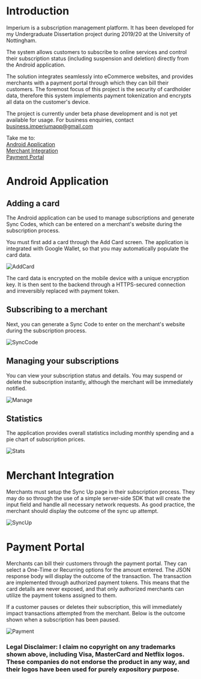 # Introduction 

Imperium is a subscription management platform. It has been developed for my Undergraduate Dissertation project during 2019/20 at the University of Nottingham. 

The system allows customers to subscribe to online services and control their subscription status (including suspension and deletion) directly from the Android application. 

The solution integrates seamlessly into eCommerce websites, and provides merchants with a payment portal through which they can bill their customers. The foremost focus of this project is the security of cardholder data, therefore this system implements payment tokenization and encrypts all data on the customer's device. 

The project is currently under beta phase development and is not yet available for usage. For business enquiries, contact [business.imperiumapp@gmail.com](mailto:business.imperiumapp@gmail.com)

Take me to:  
[Android Application](#aa)  
[Merchant Integration](#mi)  
[Payment Portal](#pp)

# <a name="aa"></a>Android Application

## Adding a card

The Android application can be used to manage subscriptions and generate Sync Codes, which can be entered on a merchant's website during the subscription process. 

You must first add a card through the Add Card screen. The application is integrated with Google Wallet, so that you may automatically populate the card data. 

![AddCard](https://user-images.githubusercontent.com/32521086/87012507-aa6bcc00-c1c9-11ea-94c4-5a1bb6b8a17e.png)

The card data is encrypted on the mobile device with a unique encryption key. It is then sent to the backend through a HTTPS-secured connection and irreversibly replaced with payment token.

## Subscribing to a merchant

Next, you can generate a Sync Code to enter on the merchant's website during the subscription process.

![SyncCode](https://user-images.githubusercontent.com/32521086/87013502-097e1080-c1cb-11ea-823b-45611eadff6e.png)

## Managing your subscriptions

You can view your subscription status and details. You may suspend or delete the subscription instantly, although the merchant will be immediately notified.

![Manage](https://user-images.githubusercontent.com/32521086/87014417-67f7be80-c1cc-11ea-8adb-7cb176d4ac92.png)

## Statistics

The application provides overall statistics including monthly spending and a pie chart of subscription prices.

![Stats](https://user-images.githubusercontent.com/32521086/87017173-f0c42980-c1cf-11ea-9710-2f18e74538bb.png)

# <a name="mi"></a>Merchant Integration

Merchants must setup the Sync Up page in their subscription process. They may do so through the use of a simple server-side SDK that will create the input field and handle all necessary network requests. As good practice, the merchant should display the outcome of the sync up attempt.

![SyncUp](https://user-images.githubusercontent.com/32521086/87015372-a0e46300-c1cd-11ea-8f01-0b78bf0eb665.png)

# <a name="pp"></a>Payment Portal

Merchants can bill their customers through the payment portal. They can select a One-Time or Recurring options for the amount entered. The JSON response body will display the outcome of the transaction. The transaction are implemented through authorized payment tokens. This means that the card details are never exposed, and that only authorized merchants can utilize the payment tokens assigned to them.

If a customer pauses or deletes their subscription, this will immediately impact transactions attempted from the merchant. Below is the outcome shown when a subscription has been paused.

![Payment](https://user-images.githubusercontent.com/32521086/87017443-44cf0e00-c1d0-11ea-8225-c08e11025c9d.png)

### Legal Disclaimer: I claim no copyright on any trademarks shown above, including Visa, MasterCard and Netflix logos. These companies do not endorse the product in any way, and their logos have been used for purely expository purpose.
